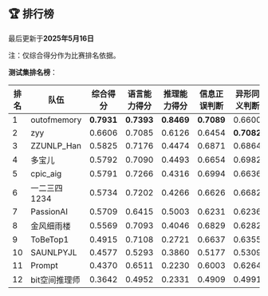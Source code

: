 
<br/>

## 🏆 排行榜

<p class="text-center">最后更新于<strong>2025年5月16日</strong></p>

<p>注：仅综合得分作为比赛排名依据。</p>

**测试集排名榜**：

| 排名 | 队伍     | 综合得分  | 语言能力得分  | 推理能力得分  | 信息正误判断 | 异形同义判断 | 参照实体判断 | 中文方位推理 | 英文方位推理 |
| ---- | -------- | ------ | ------ | ------ | ------- | ------- | ------- | ------- | ------- |
| 1    | outofmemory | **0.7931** | **0.7393** | **0.8469** | **0.7089** | 0.6600 | **0.8491** | **0.8686** | **0.8251** |
| 2    | zyy | 0.6606 | 0.7085 | 0.6126 | 0.6454 | **0.7082** | 0.7720 | 0.6254 | 0.5997 |
| 3    | ZZUNLP_Han | 0.5825 | 0.7176 | 0.4474 | 0.6871 | 0.6864 | 0.7794 | 0.4446 | 0.4503 |
| 4    | 多宝儿 | 0.5792 | 0.7090 | 0.4493 | 0.6654 | 0.6982 | 0.7635 | 0.4520 | 0.4466 |
| 5    | cpic_aig | 0.5791 | 0.7266 | 0.4316 | 0.6994 | 0.6636 | 0.8168 | 0.4349 | 0.4283 |
| 6    | 一二三四1234 | 0.5734 | 0.7202 | 0.4266 | 0.6626 | 0.6682 | 0.8298 | 0.6203 | 0.2329 |
| 7    | PassionAI | 0.5709 | 0.6415 | 0.5003 | 0.6231 | 0.6236 | 0.6778 | 0.4900 | 0.5106 |
| 8    | 金风细雨楼 | 0.5569 | 0.7093 | 0.4046 | 0.6829 | 0.6282 | 0.8168 | 0.3717 | 0.4374 |
| 9    | ToBeTop1 | 0.4915 | 0.7108 | 0.2721 | 0.6637 | 0.6355 | 0.8332 | 0.2957 | 0.2486 |
| 10    | SAUNLPYJL | 0.4577 | 0.5293 | 0.3860 | 0.5177 | 0.5309 | 0.5394 | 0.3734 | 0.3986 |
| 11    | Prompt | 0.4370 | 0.6511 | 0.2230 | 0.6003 | 0.6264 | 0.7266 | 0.2426 | 0.2034 |
| 12    | bit空间推理师 | 0.3642 | 0.4952 | 0.2331 | 0.4909 | 0.4991 | 0.4957 | 0.2426 | 0.2237 |

<br/>
